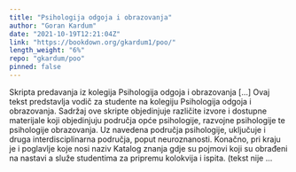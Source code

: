 ```yaml
---
title: "Psihologija odgoja i obrazovanja"
author: "Goran Kardum"
date: "2021-10-19T12:21:04Z"
link: "https://bookdown.org/gkardum1/poo/"
length_weight: "6%"
repo: "gkardum/poo"
pinned: false
---
```


Skripta predavanja iz kolegija Psihologija odgoja i obrazovanja [...] Ovaj tekst predstavlja vodič za studente na kolegiju Psihologija odgoja i obrazovanja. Sadržaj ove skripte objedinjuje različite izvore i dostupne materijale koji objedinjuju područja opće psihologije, razvojne psihologije te psihologije obrazovanja. Uz navedena područja psihologije, uključuje i druga interdisciplinarna područja, poput neuroznanosti. Konačno, pri kraju je i poglavlje koje nosi naziv Katalog znanja gdje su pojmovi koji su obrađeni na nastavi a služe studentima za pripremu kolokvija i ispita. (tekst nije ...
